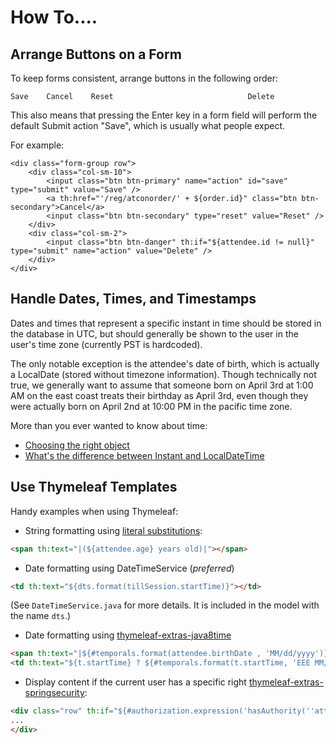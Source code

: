 How To....
==========




Arrange Buttons on a Form
-------------------------

To keep forms consistent, arrange buttons in the following order:

```
Save    Cancel    Reset                              Delete
```

This also means that pressing the Enter key in a form field will perform the default Submit action "Save", which is
usually what people expect.

For example:
```$html
<div class="form-group row">
    <div class="col-sm-10">
        <input class="btn btn-primary" name="action" id="save" type="submit" value="Save" />
        <a th:href="'/reg/atconorder/' + ${order.id}" class="btn btn-secondary">Cancel</a>
        <input class="btn btn-secondary" type="reset" value="Reset" />
    </div>
    <div class="col-sm-2">
        <input class="btn btn-danger" th:if="${attendee.id != null}" type="submit" name="action" value="Delete" />
    </div>
</div>

```



Handle Dates, Times, and Timestamps
-----------------------------------

Dates and times that represent a specific instant in time should be stored in the database in UTC, but should 
generally be shown to the user in the user's time zone (currently PST is hardcoded).

The only notable exception is the attendee's date of birth, which is actually a LocalDate (stored without timezone
information). Though technically not true, we generally want to assume that someone born on April 3rd at 1:00 AM on
the east coast treats their birthday as April 3rd, even though they were actually born on April 2nd at 10:00 PM in
the pacific time zone.

More than you ever wanted to know about time:

- [Choosing the right object](http://mattgreencroft.blogspot.com/2014/12/java-8-time-choosing-right-object.html)
- [What's the difference between Instant and LocalDateTime](https://stackoverflow.com/questions/32437550/whats-the-difference-between-instant-and-localdatetime/32443004)



Use Thymeleaf Templates
-----------------------

Handy examples when using Thymeleaf:

- String formatting using [literal substitutions](https://www.thymeleaf.org/doc/tutorials/2.1/usingthymeleaf.html#literal-substitutions):

```html
<span th:text="|(${attendee.age} years old)|"></span>
```

- Date formatting using DateTimeService (*preferred*)

```html
<td th:text="${dts.format(tillSession.startTime)}"></td>
```

(See `DateTimeService.java` for more details. It is included in the model with the
name `dts`.)

- Date formatting using [thymeleaf-extras-java8time](https://github.com/thymeleaf/thymeleaf-extras-java8time)

```html
<span th:text="|${#temporals.format(attendee.birthDate , 'MM/dd/yyyy')} (${attendee.getAge()})|">01/01/1990 (29)</span>
<td th:text="${t.startTime} ? ${#temporals.format(t.startTime, 'EEE MM/dd/yyyy h:mm:ss a zzz')} : ''"></td>
```

- Display content if the current user has a specific right [thymeleaf-extras-springsecurity](https://github.com/thymeleaf/thymeleaf-extras-springsecurity):

```html
<div class="row" th:if="${#authorization.expression('hasAuthority(''attendee_search'')')}">
...
</div>
```